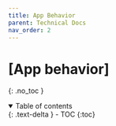 ```yaml
---
title: App Behavior
parent: Technical Docs
nav_order: 2
---
```




# [App behavior]
{: .no_toc }

<details open markdown="block">
  <summary>
    Table of contents
  </summary>
  {: .text-delta }
- TOC
{:toc}
</details>
